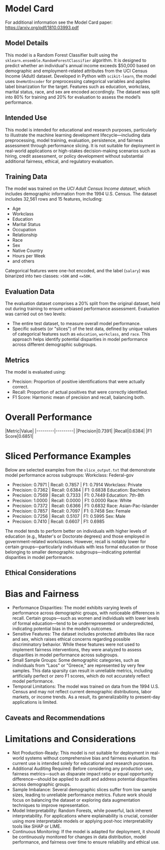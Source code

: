 # Model Card

For additional information see the Model Card paper: https://arxiv.org/pdf/1810.03993.pdf

## Model Details

This model is a Random Forest Classifier built using the `sklearn.ensemble.RandomForestClassifier` algorithm. It is designed to predict whether an individual's annual income exceeds $50,000 based on demographic and employment-related attributes from the UCI Census Income (Adult) dataset. Developed in Python with `scikit-learn`, the model uses `OneHotEncoder` for preprocessing categorical variables and applies label binarization for the target. Features such as education, workclass, marital status, race, and sex are encoded accordingly. The dataset was split into 80% for training and 20% for evaluation to assess the model’s performance.

## Intended Use

This model is intended for educational and research purposes, particularly to illustrate the machine learning development lifecycle—including data preprocessing, model training, evaluation, persistence, and fairness assessment through performance slicing. It is not suitable for deployment in real-world applications or high-stakes decision-making scenarios such as hiring, credit assessment, or policy development without substantial additional fairness, ethical, and regulatory evaluation.

## Training Data

The model was trained on the *UCI Adult Census Income dataset*, which includes demographic information from the 1994 U.S. Census. The dataset includes 32,561 rows and 15 features, including:
- Age
- Workclass
- Education
- Marital Status
- Occupation
- Relationship
- Race
- Sex
- Native Country
- Hours per Week
- and others

Categorical features were one-hot encoded, and the label (`salary`) was binarized into two classes: `>50K` and `<=50K`.

## Evaluation Data

The evaluation dataset comprises a 20% split from the original dataset, held out during training to ensure unbiased performance assessment. Evaluation was carried out on two levels:
- The entire test dataset, to measure overall model performance.
- Specific subsets (or "slices") of the test data, defined by unique values of categorical features such as `education`, `workclass`, and `race`. This approach helps identify potential disparities in model performance across different demographic subgroups.

## Metrics

The model is evaluated using:
- Precision: Proportion of positive identifications that were actually correct.
- Recall: Proportion of actual positives that were correctly identified.
- F1 Score: Harmonic mean of precision and recall, balancing both.
 
# Overall Performance

|Metric|Value| |---------|---------| |Precision|0.7391| |Recall|0.6384| |F1 Score|0.6851|

# Sliced Performance Examples

Below are selected examples from the `slice_output.txt` that demonstrate model performance across subgroups:
Workclass: Federal-gov
- Precision: 0.7971 | Recall: 0.7857 | F1: 0.7914
Workclass: Private
- Precision: 0.7362 | Recall: 0.6384 | F1: 0.6838
Education: Bachelors
- Precision: 0.7569 | Recall: 0.7333 | F1: 0.7449
Education: 7th-8th
- Precision: 1.0000 | Recall: 0.0000 | F1: 0.0000
Race: White
- Precision: 0.7372 | Recall: 0.6366 | F1: 0.6832
Race: Asian-Pac-Islander
- Precision: 0.7857 | Recall: 0.7097 | F1: 0.7458
Sex: Female
- Precision: 0.7256 | Recall: 0.5107 | F1: 0.5995
Sex: Male
- Precision: 0.7410 | Recall: 0.6607 | F1: 0.6985

The model tends to perform better on individuals with higher levels of education (e.g., Master's or Doctorate degrees) and those employed in government-related workclasses. However, recall is notably lower for certain groups—particularly individuals with less formal education or those belonging to smaller demographic subgroups—indicating potential disparities in model performance.

## Ethical Considerations

# Bias and Fairness
- Performance Disparities:
The model exhibits varying levels of performance across demographic groups, with noticeable differences in recall. Certain groups—such as women and individuals with lower levels of formal education—tend to be underrepresented or underpredicted, indicating potential bias in the model’s outcomes.
- Sensitive Features:
The dataset includes protected attributes like race and sex, which raises ethical concerns regarding possible discriminatory behavior. While these features were not used to implement fairness interventions, they were analyzed to assess disparities in model performance across subgroups.
- Small Sample Groups:
Some demographic categories, such as individuals from "Laos" or "Greece," are represented by very few samples. This data sparsity can result in unreliable metrics, including artificially perfect or zero F1 scores, which do not accurately reflect model performance.
- Temporal Limitations:
The model was trained on data from the 1994 U.S. Census and may not reflect current demographic distributions, labor markets, or income trends. As a result, its generalizability to present-day applications is limited.

## Caveats and Recommendations

# Limitations and Considerations
- Not Production-Ready:
This model is not suitable for deployment in real-world systems without comprehensive bias and fairness evaluation. Its current use is intended solely for educational and research purposes.
- Additional Auditing Required:
Before considering any production use, fairness metrics—such as disparate impact ratio or equal opportunity difference—should be applied to audit and address potential disparities across demographic groups.
- Sample Imbalance:
Several demographic slices suffer from low sample sizes, leading to unreliable performance metrics. Future work should focus on balancing the dataset or exploring data augmentation techniques to improve representation.
- Model Interpretability:
Random Forests, while powerful, lack inherent interpretability. For applications where explainability is crucial, consider using more interpretable models or applying post-hoc interpretability tools like SHAP or LIME.
- Continuous Monitoring:
If the model is adapted for deployment, it should be continuously monitored for changes in data distribution, model performance, and fairness over time to ensure reliability and ethical use.

